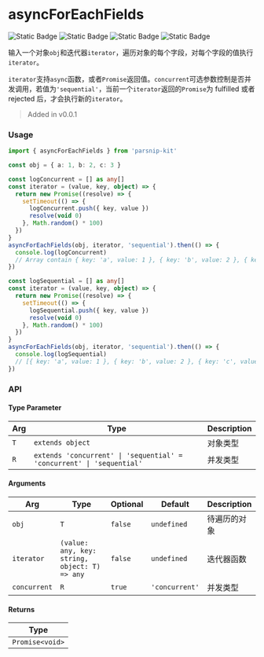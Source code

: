 # asyncForEachFields
![Static Badge](https://img.shields.io/badge/Statement%20Coverage-100.00%-brightgreen) ![Static Badge](https://img.shields.io/badge/Branch%20Coverage-100.00%-brightgreen) ![Static Badge](https://img.shields.io/badge/Function%20Coverage-100.00%-brightgreen) ![Static Badge](https://img.shields.io/badge/Line%20Coverage-100.00%-brightgreen)
      
输入一个对象`obj`和迭代器`iterator`，遍历对象的每个字段，对每个字段的值执行`iterator`。 

`iterator`支持`async`函数，或者`Promise`返回值。`concurrent`可选参数控制是否并发调用，若值为`'sequential'`，当前一个`iterator`返回的`Promise`为 fulfilled 或者 rejected 后，才会执行新的`iterator`。


> Added in v0.0.1



### Usage

```ts
import { asyncForEachFields } from 'parsnip-kit'

const obj = { a: 1, b: 2, c: 3 }

const logConcurrent = [] as any[]
const iterator = (value, key, object) => {
  return new Promise((resolve) => {
    setTimeout(() => {
      logConcurrent.push({ key, value })
      resolve(void 0)
    }, Math.random() * 100)
  })
}
asyncForEachFields(obj, iterator, 'sequential').then(() => {
  console.log(logConcurrent)
  // Array contain { key: 'a', value: 1 }, { key: 'b', value: 2 }, { key: 'c', value: 3 } with random order.
})

const logSequential = [] as any[]
const iterator = (value, key, object) => {
  return new Promise((resolve) => {
    setTimeout(() => {
      logSequential.push({ key, value })
      resolve(void 0)
    }, Math.random() * 100)
  })
}
asyncForEachFields(obj, iterator, 'sequential').then(() => {
  console.log(logSequential)
  // [{ key: 'a', value: 1 }, { key: 'b', value: 2 }, { key: 'c', value: 3 }]
})
```


### API

#### Type Parameter

| Arg | Type | Description |
| --- | --- | --- |
| `T` | `extends object` | 对象类型 |
| `R` | `extends 'concurrent' \| 'sequential' = 'concurrent' \| 'sequential'` | 并发类型  |

#### Arguments

| Arg | Type | Optional | Default | Description |
| --- | --- | --- | --- | --- |
| `obj` | `T` | `false` | `undefined` | 待遍历的对象  |
| `iterator` | `(value: any, key: string, object: T) => any` | `false` | `undefined` | 迭代器函数  |
| `concurrent` | `R` | `true` | `'concurrent'` | 并发类型  |

#### Returns

| Type |
| ---  |
| `Promise<void>`  |
